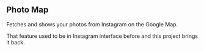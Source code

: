 ## Photo Map

Fetches and shows your photos from Instagram on the Google Map.

That feature used to be in Instagram interface before and this project brings it back.
